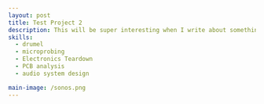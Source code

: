 ```yaml
---
layout: post
title: Test Project 2
description: This will be super interesting when I write about something I did.
skills: 
  - drumel
  - microprobing
  - Electronics Teardown
  - PCB analysis
  - audio system design

main-image: /sonos.png
---
```

